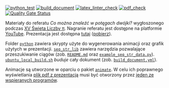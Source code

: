 [![python_test](https://github.com/vil02/pi2021/actions/workflows/python_test.yml/badge.svg)](https://github.com/vil02/pi2021/actions/workflows/python_test.yml)
[![build_document](https://github.com/vil02/pi2021/actions/workflows/build_document.yml/badge.svg)](https://github.com/vil02/pi2021/actions/workflows/build_document.yml)
[![latex_linter_check](https://github.com/vil02/pi2021/actions/workflows/chktex.yml/badge.svg)](https://github.com/vil02/pi2021/actions/workflows/chktex.yml)
[![pdf_check](https://github.com/vil02/pi2021/actions/workflows/pdf_check.yml/badge.svg)](https://github.com/vil02/pi2021/actions/workflows/pdf_check.yml)
[![Quality Gate Status](https://sonarcloud.io/api/project_badges/measure?project=vil02_pi2021&metric=alert_status)](https://sonarcloud.io/summary/new_code?id=vil02_pi2021)

Materiały do referatu _Co można znaleźć w potęgach dwójki?_ wygłoszonego podczas [XV Święta Liczby &pi;](https://us.edu.pl/wydzial/wnst/wspolpraca/szkoly/swieto-liczby-pi/).
Nagranie referatu jest dostępne na platformie [YouTube](https://youtu.be/wUhvIijiO3w?t=15448).
Prezentacja jest dostępna [tutaj](./generated/pi2021.pdf) ([pobierz](https://raw.githubusercontent.com/vil02/pi2021/master/generated/pi2021.pdf)).

Folder [`python`](./python) zawiera skrypty użyte do wygenerowania animacji oraz grafik użytych w prezentacji.
[`seq_str_lib`](python/seq_str_lib) zawiera narzędzia pozwalające przeszukiwanie ciągów (zob. [`README.md`](./python/seq_str_lib/README.md) oraz [`example_seq_str_data.py`](./python/seq_str_lib/example_seq_str_data.py)).
[`ubuntu_local_build.sh`](ubuntu_local_build.sh) _buduje_ cały dokument (zob. [`build_document.yml`](.github/workflows/build_document.yml)).

Animacje są utworzone w oparciu o pakiet [`animate`](https://ctan.org/pkg/animate).
W celu ich poprawnego wyświetlania [plik pdf z prezentacją](./generated/pi2021.pdf) musi być otworzony przez [jeden ze wspieranych programów](https://gitlab.com/agrahn/animate#requirements).
